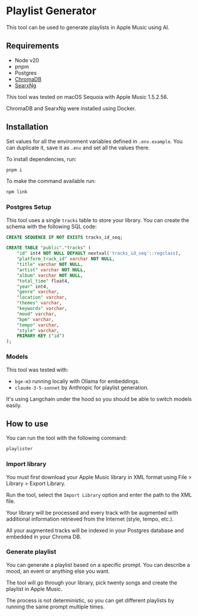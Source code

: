# Playlist Generator

This tool can be used to generate playlists in Apple Music using AI.

## Requirements

- Node v20
- pnpm
- Postgres
- [ChromaDB](https://searxng.org/)
- [SearxNg](https://searxng.org/)

This tool was tested on macOS Sequoia with Apple Music 1.5.2.56.

ChromaDB and SearxNg were installed using Docker.

## Installation

Set values for all the environment variables defined in `.env.example`.
You can duplicate it, save it as `.env` and set all the values there.

To install dependencies, run:

```bash
pnpm i
```

To make the command available run:

```bash
npm link
```

### Postgres Setup

This tool uses a single `tracks` table to store your library. You can create the schema with the following SQL code:

```sql
CREATE SEQUENCE IF NOT EXISTS tracks_id_seq;

CREATE TABLE "public"."tracks" (
    "id" int4 NOT NULL DEFAULT nextval('tracks_id_seq'::regclass),
    "platform_track_id" varchar NOT NULL,
    "title" varchar NOT NULL,
    "artist" varchar NOT NULL,
    "album" varchar NOT NULL,
    "total_time" float4,
    "year" int4,
    "genre" varchar,
    "location" varchar,
    "themes" varchar,
    "keywords" varchar,
    "mood" varchar,
    "bpm" varchar,
    "tempo" varchar,
    "style" varchar,
    PRIMARY KEY ("id")
);
```

### Models

This tool was tested with:

- `bge-m3` running locally with Ollama for embeddings.
- `claude-3-5-sonnet` by Anthropic for playlist generation.

It's using Langchain under the hood so you should be able to switch models easily.

## How to use

You can run the tool with the following command:

```bash
playlister
```

### Import library

You must first download your Apple Music library in XML format using File > Library > Export Library.

Run the tool, select the `Import Library` option and enter the path to the XML file.

Your library will be processed and every track with be augmented with additional information retrieved from the Internet (style, tempo, etc.).

All your augmented tracks will be indexed in your Postgres database and embedded in your Chroma DB.

### Generate playlist

You can generate a playlist based on a specific prompt. You can describe a mood, an event or anything else you want.

The tool will go through your library, pick twenty songs and create the playlist in Apple Music.

The process is not deterministic, so you can get different playlists by running the same prompt multiple times.
